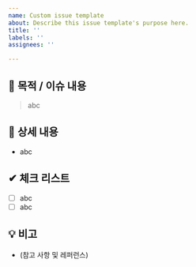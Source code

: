 ```yaml
---
name: Custom issue template
about: Describe this issue template's purpose here.
title: ''
labels: ''
assignees: ''

---
```


## 📌 목적 / 이슈 내용

> abc

## 📝 상세 내용

- abc

## ✔ 체크 리스트
- [ ] abc
- [ ] abc

## 💡 비고

- (참고 사항 및 레퍼런스)
